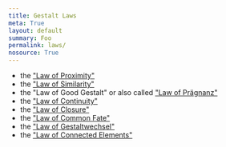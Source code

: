 ```yaml
---
title: Gestalt Laws
meta: True
layout: default
summary: Foo  
permalink: laws/
nosource: True
---
```


- the ["Law of Proximity"](/gestalten-in-code/law-of/proximity)  
- the ["Law of Similarity"](/gestalten-in-code/law-of/similarity)  
- the "Law of Good Gestalt" or also called ["Law of Prägnanz"](/gestalten-in-code/law-of/praegnanz)  
- the ["Law of Continuity"](/gestalten-in-code/law-of/continuity)
- the ["Law of Closure"](/gestalten-in-code/law-of/closure)
- the ["Law of Common Fate"](/gestalten-in-code/law-of/common-fate)  
- the ["Law of Gestaltwechsel"](/gestalten-in-code/law-of/gestaltwechsel)  
- the ["Law of Connected Elements"](/gestalten-in-code/law-of/connected-elements)  
